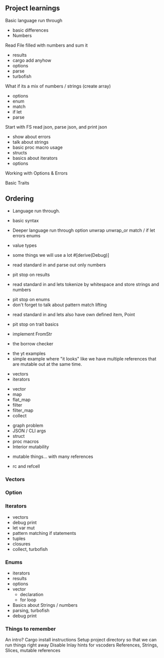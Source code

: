 ## Project learnings
Basic language run through
- basic differences
- Numbers

Read File filled with numbers and sum it
- results
- cargo add anyhow
- options
- parse
- turbofish

What if its a mix of numbers / strings (create array)
- options
- enum
- match
- if let
- parse

Start with FS read json, parse json, and print json
- show about errors
- talk about strings
- basic proc macro usage
- structs
- basics about iterators
- options

Working with Options & Errors

Basic Traits

## Ordering
- Language run through.
* basic syntax

- Deeper language run through
  option
  unwrap
  unwrap_or
  match / if let
  errors
  enums

- value types
- some things we will use a lot #[derive(Debug)]

* read standard in and parse out only numbers
- pit stop on results
* read standard in and lets tokenize by whitespace and store strings and numbers
- pit stop on enums
- don't forget to talk about pattern match lifting
* read standard in and lets also have own defined item, Point
- pit stop on trait basics
- implement FromStr

- the borrow checker
* the yt examples
* simple example where "it looks" like we have multiple references that are
  mutable out at the same time.

- vectors
- iterators
* vector
* map
* flat_map
* filter
* filter_map
* collect

- graph problem
- JSON / CLI args
- struct
- proc macros
- Interior mutability
* mutable things... with many references
- rc and refcell

### Vectors

### Option

### Iterators
- vectors
- debug print
- let var mut
- pattern matching if statements
- tuples
- closures
- collect, turbofish

### Enums
- iterators
- results
- options
- vector
  - declaration
  - for loop
- Basics about Strings / numbers
- parsing, turbofish
- debug print


### Things to remember
An intro?
Cargo install instructions
Setup project directory so that we can run things right away
Disable Inlay hints for vscoders
References, Strings, Slices, mutable references

